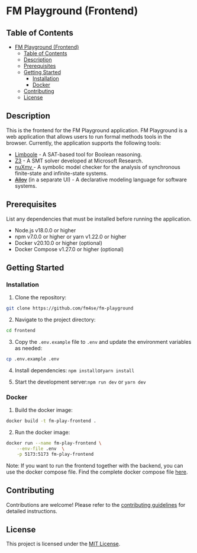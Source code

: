 # FM Playground (Frontend)

## Table of Contents

- [FM Playground (Frontend)](#fm-playground-frontend)
    - [Table of Contents](#table-of-contents)
    - [Description](#description)
    - [Prerequisites](#prerequisites)
    - [Getting Started](#getting-started)
        - [Installation](#installation)
        - [Docker](#docker)
    - [Contributing](#contributing)
    - [License](#license)

## Description

This is the frontend for the FM Playground application. FM Playground is a web application that allows users to run formal methods tools in the browser. Currently, the application supports the following tools:

- [Limboole](https://fmv.jku.at/limboole/) - A SAT-based tool for Boolean reasoning.
- [Z3](https://github.com/Z3Prover/z3) - A SMT solver developed at Microsoft Research.
- [nuXmv ](https://nuxmv.fbk.eu/) - A symbolic model checker for the analysis of synchronous finite-state and infinite-state systems.
- ~~[Alloy](https://alloytools.org/)~~ (in a separate UI) - A declarative modeling language for software systems.

## Prerequisites

List any dependencies that must be installed before running the application.

- Node.js v18.0.0 or higher
- npm v7.0.0 or higher or yarn v1.22.0 or higher
- Docker v20.10.0 or higher (optional)
- Docker Compose v1.27.0 or higher (optional)

## Getting Started

### Installation

1. Clone the repository:

```bash
git clone https://github.com/fm4se/fm-playground
```

2. Navigate to the project directory:

```bash
cd frontend
```

3. Copy the `.env.example` file to `.env` and update the environment variables as needed:

```bash
cp .env.example .env
```

4. Install dependencies: `npm install`or`yarn install`

5. Start the development server:`npm run dev` or `yarn dev`

### Docker

1. Build the docker image:

```bash
docker build -t fm-play-frontend .
```

2. Run the docker image:

```bash
docker run --name fm-play-frontend \
    --env-file .env  \
    -p 5173:5173 fm-play-frontend
```

Note: If you want to run the frontend together with the backend, you can use the docker compose file.
Find the complete docker compose file [here](../docker-compose.yml).

## Contributing

Contributions are welcome! Please refer to the [contributing guidelines](../CONTRIBUTING.md) for detailed instructions.

## License

This project is licensed under the [MIT License](../LICENSE).
